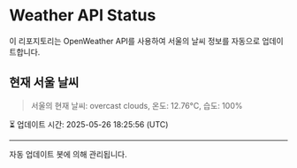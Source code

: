 
# Weather API Status

이 리포지토리는 OpenWeather API를 사용하여 서울의 날씨 정보를 자동으로 업데이트합니다.

## 현재 서울 날씨
> 서울의 현재 날씨: overcast clouds, 온도: 12.76°C, 습도: 100%

⏳ 업데이트 시간: 2025-05-26 18:25:56 (UTC)

---
자동 업데이트 봇에 의해 관리됩니다.
